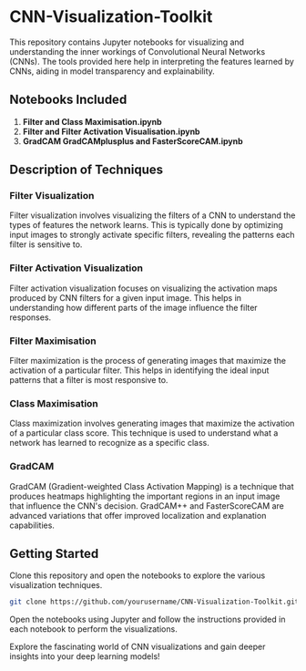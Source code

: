 # CNN-Visualization-Toolkit

This repository contains Jupyter notebooks for visualizing and understanding the inner workings of Convolutional Neural Networks (CNNs). The tools provided here help in interpreting the features learned by CNNs, aiding in model transparency and explainability.

## Notebooks Included
1. **Filter and Class Maximisation.ipynb**
2. **Filter and Filter Activation Visualisation.ipynb**
3. **GradCAM GradCAMplusplus and FasterScoreCAM.ipynb**

## Description of Techniques

### Filter Visualization
Filter visualization involves visualizing the filters of a CNN to understand the types of features the network learns. This is typically done by optimizing input images to strongly activate specific filters, revealing the patterns each filter is sensitive to.

### Filter Activation Visualization
Filter activation visualization focuses on visualizing the activation maps produced by CNN filters for a given input image. This helps in understanding how different parts of the image influence the filter responses.

### Filter Maximisation
Filter maximization is the process of generating images that maximize the activation of a particular filter. This helps in identifying the ideal input patterns that a filter is most responsive to.

### Class Maximisation
Class maximization involves generating images that maximize the activation of a particular class score. This technique is used to understand what a network has learned to recognize as a specific class.

### GradCAM
GradCAM (Gradient-weighted Class Activation Mapping) is a technique that produces heatmaps highlighting the important regions in an input image that influence the CNN's decision. GradCAM++ and FasterScoreCAM are advanced variations that offer improved localization and explanation capabilities.

## Getting Started
Clone this repository and open the notebooks to explore the various visualization techniques.

```sh
git clone https://github.com/yourusername/CNN-Visualization-Toolkit.git

```

Open the notebooks using Jupyter and follow the instructions provided in each notebook to perform the visualizations.

Explore the fascinating world of CNN visualizations and gain deeper insights into your deep learning models!
